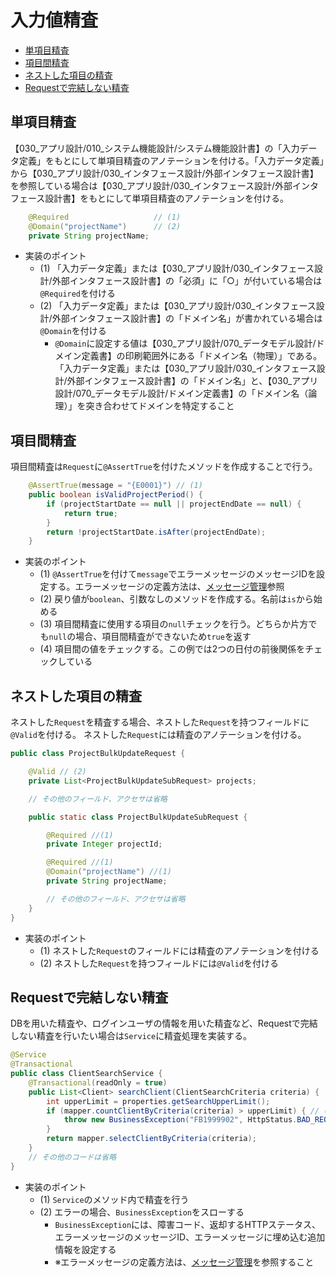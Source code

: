 # 入力値精査

- [単項目精査](#単項目精査)
- [項目間精査](#項目間精査)
- [ネストした項目の精査](#ネストした項目の精査)
- [Requestで完結しない精査](#requestで完結しない精査)

## 単項目精査

【030_アプリ設計/010_システム機能設計/システム機能設計書】の「入力データ定義」をもとにして単項目精査のアノテーションを付ける。「入力データ定義」から【030_アプリ設計/030_インタフェース設計/外部インタフェース設計書】を参照している場合は【030_アプリ設計/030_インタフェース設計/外部インタフェース設計書】をもとにして単項目精査のアノテーションを付ける。

```java
    @Required                   // (1)
    @Domain("projectName")      // (2)
    private String projectName;
```

- 実装のポイント
    - (1) 「入力データ定義」または【030_アプリ設計/030_インタフェース設計/外部インタフェース設計書】の「必須」に「○」が付いている場合は`@Required`を付ける
    - (2) 「入力データ定義」または【030_アプリ設計/030_インタフェース設計/外部インタフェース設計書】の「ドメイン名」が書かれている場合は`@Domain`を付ける
        - `@Domain`に設定する値は【030_アプリ設計/070_データモデル設計/ドメイン定義書】の印刷範囲外にある「ドメイン名（物理）」である。「入力データ定義」または【030_アプリ設計/030_インタフェース設計/外部インタフェース設計書】の「ドメイン名」と、【030_アプリ設計/070_データモデル設計/ドメイン定義書】の「ドメイン名（論理）」を突き合わせてドメインを特定すること

## 項目間精査

項目間精査は`Request`に`@AssertTrue`を付けたメソッドを作成することで行う。

```java
    @AssertTrue(message = "{E0001}") // (1)
    public boolean isValidProjectPeriod() {                                      // (2)
        if (projectStartDate == null || projectEndDate == null) {                 // (3)
            return true;                                                          // (3)
        }
        return !projectStartDate.isAfter(projectEndDate);                         // (4)
    }
```

- 実装のポイント
    - (1) `@AssertTrue`を付けて`message`でエラーメッセージのメッセージIDを設定する。エラーメッセージの定義方法は、[メッセージ管理](./message-management.md)参照
    - (2) 戻り値が`boolean`、引数なしのメソッドを作成する。名前は`is`から始める
    - (3) 項目間精査に使用する項目の`null`チェックを行う。どちらか片方でも`null`の場合、項目間精査ができないため`true`を返す
    - (4) 項目間の値をチェックする。この例では2つの日付の前後関係をチェックしている

## ネストした項目の精査

ネストした`Request`を精査する場合、ネストした`Request`を持つフィールドに`@Valid`を付ける。
ネストした`Request`には精査のアノテーションを付ける。

```java
public class ProjectBulkUpdateRequest {

    @Valid // (2)
    private List<ProjectBulkUpdateSubRequest> projects;

    // その他のフィールド、アクセサは省略

    public static class ProjectBulkUpdateSubRequest {

        @Required //(1)
        private Integer projectId;

        @Required //(1)
        @Domain("projectName") //(1)
        private String projectName;

        // その他のフィールド、アクセサは省略
    }
}
```

- 実装のポイント
    - (1) ネストした`Request`のフィールドには精査のアノテーションを付ける
    - (2) ネストした`Request`を持つフィールドには`@Valid`を付ける

## Requestで完結しない精査

DBを用いた精査や、ログインユーザの情報を用いた精査など、Requestで完結しない精査を行いたい場合は`Service`に精査処理を実装する。

```java
@Service
@Transactional
public class ClientSearchService {
    @Transactional(readOnly = true)
    public List<Client> searchClient(ClientSearchCriteria criteria) {
        int upperLimit = properties.getSearchUpperLimit();
        if (mapper.countClientByCriteria(criteria) > upperLimit) { // (1)
            throw new BusinessException("FB1999902", HttpStatus.BAD_REQUEST, "errors.upper.limit", upperLimit); // (2)
        }
        return mapper.selectClientByCriteria(criteria);
    }
    // その他のコードは省略
}
```

- 実装のポイント
    - (1) `Service`のメソッド内で精査を行う
    - (2) エラーの場合、`BusinessException`をスローする
        - `BusinessException`には、障害コード、返却するHTTPステータス、エラーメッセージのメッセージID、エラーメッセージに埋め込む追加情報を設定する
        - ※エラーメッセージの定義方法は、[メッセージ管理](./message-management.md)を参照すること
